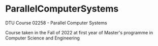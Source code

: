 # ParallelComputerSystems
DTU Course 02258 - Parallel Computer Systems 

Course taken in the Fall of 2022 at first year of Master's programme in Computer Science and Engineering
